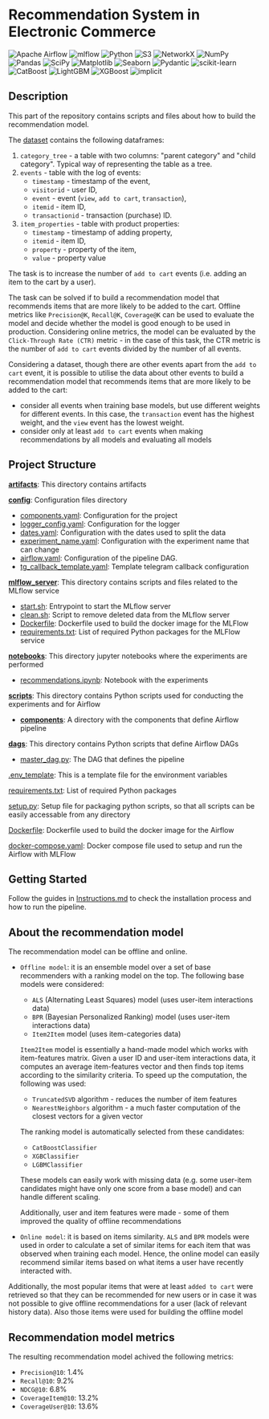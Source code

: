 # Recommendation System in Electronic Commerce

![Apache Airflow](https://img.shields.io/badge/Apache%20Airflow-017CEE?style=for-the-badge&logo=Apache%20Airflow&logoColor=white)
![mlflow](https://img.shields.io/badge/mlflow-%23d9ead3.svg?style=for-the-badge&logo=numpy&logoColor=blue)
![Python](https://img.shields.io/badge/python-3670A0?style=for-the-badge&logo=python&logoColor=ffdd54)
![S3](https://img.shields.io/badge/S3-003366?style=for-the-badge)
![NetworkX](https://img.shields.io/badge/NetworkX-grey?style=for-the-badge&logo=NetworkX&logoColor=grey)
![NumPy](https://img.shields.io/badge/numpy-%23013243.svg?style=for-the-badge&logo=numpy&logoColor=white)
![Pandas](https://img.shields.io/badge/pandas-%23150458.svg?style=for-the-badge&logo=pandas&logoColor=white)
![SciPy](https://img.shields.io/badge/SciPy-%230C55A5.svg?style=for-the-badge&logo=scipy&logoColor=%white)
![Matplotlib](https://img.shields.io/badge/Matplotlib-%23ffffff.svg?style=for-the-badge&logo=Matplotlib&logoColor=black)
![Seaborn](https://img.shields.io/badge/Seaborn-219ebc?style=for-the-badge)
![Pydantic](https://img.shields.io/badge/Pydantic-CC0066?style=for-the-badge)
![scikit-learn](https://img.shields.io/badge/scikit--learn-%23F7931E.svg?style=for-the-badge&logo=scikit-learn&logoColor=white)
![CatBoost](https://img.shields.io/badge/CatBoost-yellow?style=for-the-badge)
![LightGBM](https://img.shields.io/badge/LightGBM-778da9?style=for-the-badge)
![XGBoost](https://img.shields.io/badge/XGBoost-778dc9?style=for-the-badge)
![implicit](https://img.shields.io/badge/implicit-000000?style=for-the-badge&logo=implicit&logoColor=white)


## Description

This part of the repository contains scripts and files about how to build the recommendation model.

The [dataset](https://www.kaggle.com/datasets/retailrocket/ecommerce-dataset) contains the following dataframes:
1. `category_tree` - a table with two columns: "parent category" and "child category". Typical way of representing the table as a tree.
2. `events` - table with the log of events:
    - `timestamp` - timestamp of the event,
    - `visitorid` - user ID,
    - `event` - event (`view`, `add to cart`, `transaction`),
    - `itemid` - item ID,
    - `transactionid` - transaction (purchase) ID.
3. `item_properties` - table with product properties:
    - `timestamp` - timestamp of adding property,
    - `itemid` - item ID,
    - `property` - property of the item,
    - `value` - property value


The task is to increase the number of `add to cart` events (i.e. adding an item to the cart by a user).

The task can be solved if to build a recommendation model that recommends items that are more likely to be added to the cart. Offline metrics like `Precision@K`, `Recall@K`, `Coverage@K` can be used to evaluate the model and decide whether the model is good enough to be used in production. Considering online metrics, the model can be evaluated by the `Click-Through Rate (CTR)` metric - in the case of this task, the CTR metric is the number of `add to cart` events divided by the number of all events.

Considering a dataset, though there are other events apart from the `add to cart` event, it is possible to utilise the data about other events to build a recommendation model that recommends items that are more likely to be added to the cart:
- consider all events when training base models, but use different weights for different events. In this case, the `transaction` event has the highest weight, and the `view` event has the lowest weight.
- consider only at least `add to cart` events when making recommendations by all models and evaluating all models


## Project Structure

**[artifacts](/experiments/artifacts)**: This directory contains artifacts

**[config](/experiments/config)**: Configuration files directory
- [components.yaml](/experiments/config/components.yaml): Configuration for the project
- [logger_config.yaml](/experiments/config/logger_config.yaml): Configuration for the logger
- [dates.yaml](/experiments/config/dates.yaml): Configuration with the dates used to split the data
- [experiment_name.yaml](/experiments/config/experiment_name.yaml): Configuration with the experiment name that can change
- [airflow.yaml](/experiments/config/airflow.yaml): Configuration of the pipeline DAG.
- [tg_callback_template.yaml](/experiments/config/tg_callback_template.yaml): Template telegram callback configuration 

**[mlflow_server](/experiments/mlflow_server)**: This directory contains scripts and files related to the MLflow service
- [start.sh](/experiments/mlflow_server/start.sh): Entrypoint to start the MLflow server
- [clean.sh](/experiments/mlflow_server/clean.sh): Script to remove deleted data from the MLflow server
- [Dockerfile](/experiments/mlflow_server/Dockerfile): Dockerfile used to build the docker image for the MLFlow
- [requirements.txt](/experiments/mlflow_server/requirements.txt): List of required Python packages for the MLFlow service

**[notebooks](/experiments/notebooks)**: This directory jupyter notebooks where the experiments are performed
- [recommendations.ipynb](/experiments/notebooks/recommendations.ipynb): Notebook with the experiments

**[scripts](/experiments/scripts)**: This directory contains Python scripts used for conducting the experiments and for Airflow
- **[components](/experiments/scripts/components)**: A directory with the components that define Airflow pipeline

**[dags](/experiments/dags)**: This directory contains Python scripts that define Airflow DAGs
- [master_dag.py](/experiments/dags/master_dag.py): The DAG that defines the pipeline

[.env_template](/experiments/.env_template): This is a template file for the environment variables

[requirements.txt](/experiments/requirements.txt): List of required Python packages

[setup.py](/experiments/setup.py): Setup file for packaging python scripts, so that all scripts can be easily accessable from any directory

[Dockerfile](/experiments/Dockerfile): Dockerfile used to build the docker image for the Airflow

[docker-compose.yaml](/experiments/docker-compose.yaml): Docker compose file used to setup and run the Airflow with MLFlow


## Getting Started

Follow the guides in [Instructions.md](Instructions.md) to check the installation process and how to run the pipeline.


## About the recommendation model

The recommendation model can be offline and online.

- `Offline model`: it is an ensemble model over a set of base recommenders with a ranking model on the top. The following base models were considered:
    - `ALS` (Alternating Least Squares) model (uses user-item interactions data)
    - `BPR` (Bayesian Personalized Ranking) model (uses user-item interactions data)
    - `Item2Item` model (uses item-categories data)

    `Item2Item` model is essentially a hand-made model which works with item-features matrix. Given a user ID and user-item interactions data, it computes an average item-features vector and then finds top items according to the similarity criteria. To speed up the computation, the following was used:
    - `TruncatedSVD` algorithm - reduces the number of item features
    - `NearestNeighbors` algorithm - a much faster computation of the closest vectors for a given vector

    The ranking model is automatically selected from these candidates:
    - `CatBoostClassifier`
    - `XGBClassifier`
    - `LGBMClassifier`
    
    These models can easily work with missing data (e.g. some user-item candidates might have only one score from a base model) and can handle different scaling.

    Additionally, user and item features were made - some of them improved the quality of offline recommendations

- `Online model`: it is based on items similarity. `ALS` and `BPR` models were used in order to calculate a set of similar items for each item that was observed when training each model. Hence, the online model can easily recommend similar items based on what items a user have recently interacted with.

Additionally, the most popular items that were at least `added to cart` were retrieved so that they can be recommended for new users or in case it was not possible to give offline recommendations for a user (lack of relevant history data). Also those items were used for building the offline model

## Recommendation model metrics

The resulting recommendation model achived the following metrics:

- `Precision@10`: 1.4%
- `Recall@10`: 9.2%
- `NDCG@10`: 6.8%
- `CoverageItem@10`: 13.2%
- `CoverageUser@10`: 13.6%